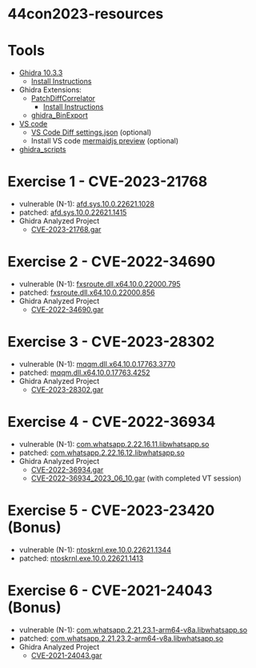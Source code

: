 # 44con2023-resources

# Tools

- [Ghidra 10.3.3](https://github.com/NationalSecurityAgency/ghidra/releases/tag/Ghidra_10.3.3_build) 
  - [Install Instructions](https://github.com/NationalSecurityAgency/ghidra/tree/master#install)
- Ghidra Extensions:
  - [PatchDiffCorrelator](https://github.com/clearbluejar/ghidra-patchdiff-correlator/releases)
    - [Install Instructions](https://github.com/clearbluejar/ghidra-patchdiff-correlator#how-do-i-install-it)
  - [ghidra_BinExport]()
- [VS code](https://code.visualstudio.com/download)
  - [VS Code Diff settings.json](vscode/settings.json) (optional)
  - Install VS code [mermaidjs preview](https://marketplace.visualstudio.com/items?itemName=bierner.markdown-mermaid) (optional)
- [ghidra_scripts](ghidra_scripts/)

# Exercise 1 - CVE-2023-21768

- vulnerable (N-1): [afd.sys.10.0.22621.1028](CVE-2023-21768/afd.sys.10.0.22621.1028)
- patched: [afd.sys.10.0.22621.1415](CVE-2023-21768/afd.sys.10.0.22621.1415)
- Ghidra Analyzed Project
  - [CVE-2023-21768.gar](https://github.com/clearbluejar/recon2023-resources/releases/download/v1.0.0/CVE-2023-21768.gar)

# Exercise 2 - CVE-2022-34690

- vulnerable (N-1): [fxsroute.dll.x64.10.0.22000.795](CVE-2022-34690/fxsroute.dll.x64.10.0.22000.795)
- patched: [fxsroute.dll.x64.10.0.22000.856](CVE-2022-34690/fxsroute.dll.x64.10.0.22000.856)
- Ghidra Analyzed Project
  - [CVE-2022-34690.gar](https://github.com/clearbluejar/recon2023-resources/releases/download/v1.0.0/CVE-2022-34690.gar)

# Exercise 3 - CVE-2023-28302

- vulnerable (N-1): [mqqm.dll.x64.10.0.17763.3770](CVE-2023-28302/mqqm.dll.x64.10.0.17763.3770)
- patched: [mqqm.dll.x64.10.0.17763.4252](CVE-2023-28302/mqqm.dll.x64.10.0.17763.4252)
- Ghidra Analyzed Project
  - [CVE-2023-28302.gar](https://github.com/clearbluejar/recon2023-resources/releases/download/v1.0.0/CVE-2023-28302.gar)

# Exercise 4 - CVE-2022-36934

- vulnerable (N-1): [com.whatsapp.2.22.16.11.libwhatsapp.so](CVE-2022-36934/com.whatsapp.2.22.16.11.libwhatsapp.so)
- patched: [com.whatsapp.2.22.16.12.libwhatsapp.so](CVE-2022-36934/com.whatsapp.2.22.16.12.libwhatsapp.so)
- Ghidra Analyzed Project
  - [CVE-2022-36934.gar](https://github.com/clearbluejar/recon2023-resources/releases/download/v1.0.0/CVE-2022-36934.gar)
  - [CVE-2022-36934_2023_06_10.gar](https://github.com/clearbluejar/recon2023-resources/releases/download/v1.0.0/CVE-2022-36934_2023_06_10.gar) (with completed VT session)

# Exercise 5 - CVE-2023-23420 (Bonus)

- vulnerable (N-1): [ntoskrnl.exe.10.0.22621.1344](CVE-2023-23420/ntoskrnl.exe.10.0.22621.1344)
- patched: [ntoskrnl.exe.10.0.22621.1413](CVE-2023-23420/ntoskrnl.exe.10.0.22621.1413)

# Exercise 6 - CVE-2021-24043 (Bonus)

- vulnerable (N-1): [com.whatsapp.2.21.23.1-arm64-v8a.libwhatsapp.so](CVE-2021-24043/com.whatsapp.2.21.23.1-arm64-v8a.libwhatsapp.so)
- patched: [com.whatsapp.2.21.23.2-arm64-v8a.libwhatsapp.so](CVE-2021-24043/com.whatsapp.2.21.23.2-arm64-v8a.libwhatsapp.so)
- Ghidra Analyzed Project
  - [CVE-2021-24043.gar](https://github.com/clearbluejar/recon2023-resources/releases/download/v1.0.0/CVE-2021-24043.gar) 